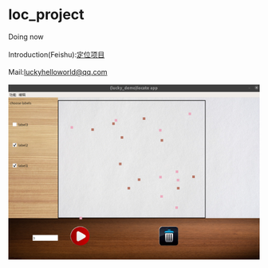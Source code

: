 # loc_project
Doing now\
\
Introduction(Feishu):[定位项目](https://kwwi5a2ur5.feishu.cn/docs/doccndqccTci2ixbNmX3CWAfNKh#) \
\
Mail:luckyhelloworld@qq.com\
\
<img src="loc.png" alt="drawing"/>
